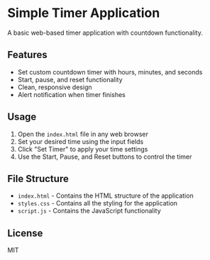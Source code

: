 # Simple Timer Application

A basic web-based timer application with countdown functionality.

## Features

- Set custom countdown timer with hours, minutes, and seconds
- Start, pause, and reset functionality
- Clean, responsive design
- Alert notification when timer finishes

## Usage

1. Open the `index.html` file in any web browser
2. Set your desired time using the input fields
3. Click "Set Timer" to apply your time settings
4. Use the Start, Pause, and Reset buttons to control the timer

## File Structure

- `index.html` - Contains the HTML structure of the application
- `styles.css` - Contains all the styling for the application
- `script.js` - Contains the JavaScript functionality

## License

MIT